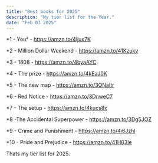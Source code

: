 ```yaml
---
title: "Best books for 2025"
description: "My tier list for the Year."
date: "Feb 07 2025"
---
```


*1 - You² - https://amzn.to/4ijux7K

*2 - Million Dollar Weekend - https://amzn.to/41Kzukv

*3 - 1808 - https://amzn.to/4byaAYC

*4 - The prize - https://amzn.to/4kEaJ0K

*5 - The new map - https://amzn.to/3QNaItr

*6 - Red Notice - https://amzn.to/3DnweC7

*7 - The setup - https://amzn.to/4kucs8x

*8 -The Accidental Superpower - https://amzn.to/3Dg5JOZ

*9 - Crime and Punishment - https://amzn.to/4i6Jzhl

*10 - Pride and Prejudice - https://amzn.to/41H83Ie

Thats my tier list for 2025.